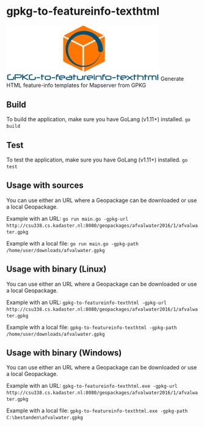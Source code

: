 # gpkg-to-featureinfo-texthtml
<img src="gpkg-logo.PNG" alt="gpkg-to-featureinfo-texthtml logo" width="400px" title="logo"/>
Generate HTML feature-info templates for Mapserver from GPKG

## Build
To build the application, make sure you have GoLang (v1.11+) installed.
`go build`

## Test
To test the application, make sure you have GoLang (v1.11+) installed.
`go test`

## Usage with sources
You can use either an URL where a Geopackage can be downloaded or use a local Geopackage.

Example with an URL:
`go run main.go -gpkg-url http://csu338.cs.kadaster.nl:8080/geopackages/afvalwater2016/1/afvalwater.gpkg`

Example with a local file:
`go run main.go -gpkg-path /home/user/downloads/afvalwater.gpkg`

## Usage with binary (Linux)
You can use either an URL where a Geopackage can be downloaded or use a local Geopackage.

Example with an URL:
`gpkg-to-featureinfo-texthtml -gpkg-url http://csu338.cs.kadaster.nl:8080/geopackages/afvalwater2016/1/afvalwater.gpkg`

Example with a local file:
`gpkg-to-featureinfo-texthtml -gpkg-path /home/user/downloads/afvalwater.gpkg`

## Usage with binary (Windows)
You can use either an URL where a Geopackage can be downloaded or use a local Geopackage.

Example with an URL:
`gpkg-to-featureinfo-texthtml.exe -gpkg-url http://csu338.cs.kadaster.nl:8080/geopackages/afvalwater2016/1/afvalwater.gpkg`

Example with a local file:
`gpkg-to-featureinfo-texthtml.exe -gpkg-path C:\bestanden\afvalwater.gpkg`
